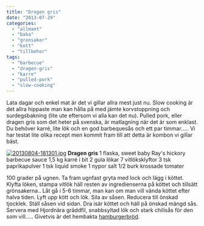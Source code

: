 ```yaml
---
title: "Dragen gris"
date: "2013-07-29"
categories: 
  - "allmant"
  - "baka"
  - "gronsaker"
  - "kott"
  - "tillbehor"
tags: 
  - "barbecue"
  - "dragen-gris"
  - "karre"
  - "pulled-pork"
  - "slow-cooking"
---
```


Lata dagar och enkel mat är det vi gillar allra mest just nu. Slow cooking är det allra hippaste man kan hålla på med jämte korvstoppning och surdegsbakning (lite ute eftersom vi alla kan det nu). Pulled pork, eller dragen gris som det heter på svenska, är matlagning när det är som enklast. Du behöver karré, lite lök och en god barbequesås och ett par timmar..... Vi har testat lite olika recept men kommit fram till att detta är kombon vi gillar bäst.

[![20130804-181301.jpg](images/20130804-181301.jpg)](http://import.local/wp-content/uploads/2013/08/20130804-181301.jpg) **Dragen gris** 1 flaska, sweet baby Ray's hickory barbecue sauce 1,5 kg karré i bit 2 gula lökar 7 vitlöksklyftor 3 tsk paprikapulver 1 tsk liquid smoke 1 nypor salt 1/2 burk krossade tomater

100 grader på ugnen. Ta fram ugnfast gryta med lock och lägg i köttet. Klyfta löken, stampa vitlök häll resten av ingredienserna på köttet och tillsätt grönsakerna.. Låt gå i 5-6 timmar, man kan om man vill vända köttet efter halva tiden. Lyft upp kött och lök. Sila av såsen. Reducera till önskad tjocklek. Ställ såsen vid sidan. Dra isär köttet och häll på önskad mängd sås. Servera med Hjordnära gräddfil, snabbsyltad lök och stark chilisås för den som vill..... Givetvis är det hembakta [hamburgerbröd](http://www.burgare.com/recept/hamburgerbrod/flippin-burgers-hamburgerbrod/).
